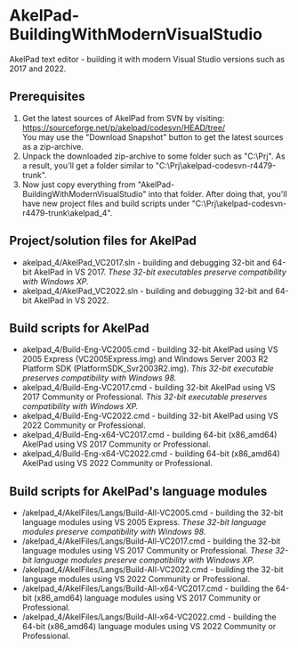 # AkelPad-BuildingWithModernVisualStudio
AkelPad text editor - building it with modern Visual Studio versions such as 2017 and 2022.

## Prerequisites

1. Get the latest sources of AkelPad from SVN by visiting: https://sourceforge.net/p/akelpad/codesvn/HEAD/tree/  
You may use the "Download Snapshot" button to get the latest sources as a zip-archive.
2. Unpack the downloaded zip-archive to some folder such as "C:\Prj". As a result, you'll get a folder similar to "C:\Prj\akelpad-codesvn-r4479-trunk".
3. Now just copy everything from "AkelPad-BuildingWithModernVisualStudio" into that folder. After doing that, you'll have new project files and build scripts under "C:\Prj\akelpad-codesvn-r4479-trunk\akelpad_4".

## Project/solution files for AkelPad

* akelpad_4/AkelPad_VC2017.sln - building and debugging 32-bit and 64-bit AkelPad in VS 2017. _These 32-bit executables preserve compatibility with Windows XP._
* akelpad_4/AkelPad_VC2022.sln - building and debugging 32-bit and 64-bit AkelPad in VS 2022.

## Build scripts for AkelPad

* akelpad_4/Build-Eng-VC2005.cmd - building 32-bit AkelPad using VS 2005 Express (VC2005Express.img) and Windows Server 2003 R2 Platform SDK (PlatformSDK_Svr2003R2.img). _This 32-bit executable preserves compatibility with Windows 98._
* akelpad_4/Build-Eng-VC2017.cmd - building 32-bit AkelPad using VS 2017 Community or Professional. _This 32-bit executable preserves compatibility with Windows XP._
* akelpad_4/Build-Eng-VC2022.cmd - building 32-bit AkelPad using VS 2022 Community or Professional.
* akelpad_4/Build-Eng-x64-VC2017.cmd - building 64-bit (x86_amd64) AkelPad using VS 2017 Community or Professional.
* akelpad_4/Build-Eng-x64-VC2022.cmd - building 64-bit (x86_amd64) AkelPad using VS 2022 Community or Professional.

## Build scripts for AkelPad's language modules
* /akelpad_4/AkelFiles/Langs/Build-All-VC2005.cmd - building the 32-bit language modules using VS 2005 Express. _These 32-bit language modules preserve compatibility with Windows 98._
* /akelpad_4/AkelFiles/Langs/Build-All-VC2017.cmd - building the 32-bit language modules using VS 2017 Community or Professional. _These 32-bit language modules preserve compatibility with Windows XP._
* /akelpad_4/AkelFiles/Langs/Build-All-VC2022.cmd - building the 32-bit language modules using VS 2022 Community or Professional.
* /akelpad_4/AkelFiles/Langs/Build-All-x64-VC2017.cmd - building the 64-bit (x86_amd64) language modules using VS 2017 Community or Professional.
* /akelpad_4/AkelFiles/Langs/Build-All-x64-VC2022.cmd - building the 64-bit (x86_amd64) language modules using VS 2022 Community or Professional.
